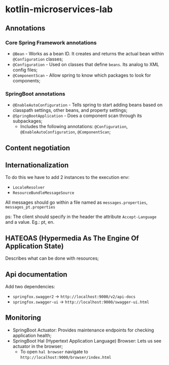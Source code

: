 # kotlin-microservices-lab

## Annotations

### Core Spring Framework annotations
- `@Bean` - Works as a bean ID. It creates and returns the actual bean within `@Configuration` classes;
- `@Configuration` - Used on classes that define `beans`. Its analog to XML config files; 
- `@ComponentScan` -  Allow spring to know which packages to look for components;

### SpringBoot annotations
- `@EnableAutoConfiguration` -  Tells spring to start adding beans based on classpath settings, other beans, and property settings;
- `@SpringBootApplication` - Does a component scan through its subpackages;
    - Includes the following annotations: `@Configuration`, `@EnableAutoConfiguration`, `@ComponentScan`;
        

## Content negotiation


## Internationalization
To do this we have to add 2 instances to the execution env:
- `LocaleResolver`
- `ResourceBundleMessageSource`

All messages should go within a file named as `messages.properties`, `messages_pt.properties` 

ps: The client should specify in the header the attribute `Accept-Language` and a value. Eg.: pt, en.

## HATEOAS (Hypermedia As The Engine Of Application State)
Describes what can be done with resources;

## Api documentation

Add two dependencies:
- `springfox.swagger2` -> `http://localhost:9000/v2/api-docs`
- `springfox.swagger-ui` -> `http://localhost:9000/swagger-ui.html`

## Monitoring
- SpringBoot Actuator: Provides maintenance endpoints for checking application health;
- SpringBoot Hal (Hypertext Application Language) Browser: Lets us see actuator in the browser;
    - To open `hal browser` navigate to `http://localhost:9000/browser/index.html`
